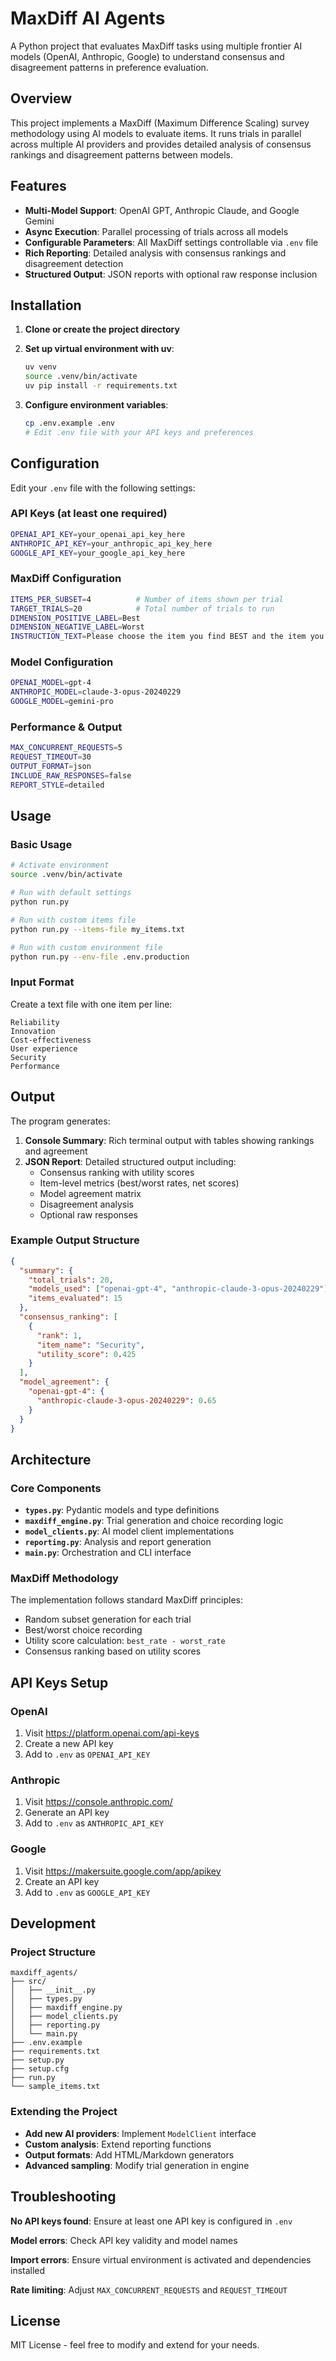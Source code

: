# MaxDiff AI Agents

A Python project that evaluates MaxDiff tasks using multiple frontier AI models (OpenAI, Anthropic, Google) to understand consensus and disagreement patterns in preference evaluation.

## Overview

This project implements a MaxDiff (Maximum Difference Scaling) survey methodology using AI models to evaluate items. It runs trials in parallel across multiple AI providers and provides detailed analysis of consensus rankings and disagreement patterns between models.

## Features

- **Multi-Model Support**: OpenAI GPT, Anthropic Claude, and Google Gemini
- **Async Execution**: Parallel processing of trials across all models
- **Configurable Parameters**: All MaxDiff settings controllable via `.env` file
- **Rich Reporting**: Detailed analysis with consensus rankings and disagreement detection
- **Structured Output**: JSON reports with optional raw response inclusion

## Installation

1. **Clone or create the project directory**
2. **Set up virtual environment with uv**:
   ```bash
   uv venv
   source .venv/bin/activate
   uv pip install -r requirements.txt
   ```

3. **Configure environment variables**:
   ```bash
   cp .env.example .env
   # Edit .env file with your API keys and preferences
   ```

## Configuration

Edit your `.env` file with the following settings:

### API Keys (at least one required)
```bash
OPENAI_API_KEY=your_openai_api_key_here
ANTHROPIC_API_KEY=your_anthropic_api_key_here
GOOGLE_API_KEY=your_google_api_key_here
```

### MaxDiff Configuration
```bash
ITEMS_PER_SUBSET=4          # Number of items shown per trial
TARGET_TRIALS=20            # Total number of trials to run
DIMENSION_POSITIVE_LABEL=Best
DIMENSION_NEGATIVE_LABEL=Worst
INSTRUCTION_TEXT=Please choose the item you find BEST and the item you find WORST.
```

### Model Configuration
```bash
OPENAI_MODEL=gpt-4
ANTHROPIC_MODEL=claude-3-opus-20240229
GOOGLE_MODEL=gemini-pro
```

### Performance & Output
```bash
MAX_CONCURRENT_REQUESTS=5
REQUEST_TIMEOUT=30
OUTPUT_FORMAT=json
INCLUDE_RAW_RESPONSES=false
REPORT_STYLE=detailed
```

## Usage

### Basic Usage
```bash
# Activate environment
source .venv/bin/activate

# Run with default settings
python run.py

# Run with custom items file
python run.py --items-file my_items.txt

# Run with custom environment file
python run.py --env-file .env.production
```

### Input Format
Create a text file with one item per line:
```
Reliability
Innovation
Cost-effectiveness
User experience
Security
Performance
```

## Output

The program generates:

1. **Console Summary**: Rich terminal output with tables showing rankings and agreement
2. **JSON Report**: Detailed structured output including:
   - Consensus ranking with utility scores
   - Item-level metrics (best/worst rates, net scores)
   - Model agreement matrix
   - Disagreement analysis
   - Optional raw responses

### Example Output Structure
```json
{
  "summary": {
    "total_trials": 20,
    "models_used": ["openai-gpt-4", "anthropic-claude-3-opus-20240229"],
    "items_evaluated": 15
  },
  "consensus_ranking": [
    {
      "rank": 1,
      "item_name": "Security",
      "utility_score": 0.425
    }
  ],
  "model_agreement": {
    "openai-gpt-4": {
      "anthropic-claude-3-opus-20240229": 0.65
    }
  }
}
```

## Architecture

### Core Components

- **`types.py`**: Pydantic models and type definitions
- **`maxdiff_engine.py`**: Trial generation and choice recording logic
- **`model_clients.py`**: AI model client implementations
- **`reporting.py`**: Analysis and report generation
- **`main.py`**: Orchestration and CLI interface

### MaxDiff Methodology

The implementation follows standard MaxDiff principles:
- Random subset generation for each trial
- Best/worst choice recording
- Utility score calculation: `best_rate - worst_rate`
- Consensus ranking based on utility scores

## API Keys Setup

### OpenAI
1. Visit https://platform.openai.com/api-keys
2. Create a new API key
3. Add to `.env` as `OPENAI_API_KEY`

### Anthropic
1. Visit https://console.anthropic.com/
2. Generate an API key
3. Add to `.env` as `ANTHROPIC_API_KEY`

### Google
1. Visit https://makersuite.google.com/app/apikey
2. Create an API key
3. Add to `.env` as `GOOGLE_API_KEY`

## Development

### Project Structure
```
maxdiff_agents/
├── src/
│   ├── __init__.py
│   ├── types.py
│   ├── maxdiff_engine.py
│   ├── model_clients.py
│   ├── reporting.py
│   └── main.py
├── .env.example
├── requirements.txt
├── setup.py
├── setup.cfg
├── run.py
└── sample_items.txt
```

### Extending the Project

- **Add new AI providers**: Implement `ModelClient` interface
- **Custom analysis**: Extend reporting functions
- **Output formats**: Add HTML/Markdown generators
- **Advanced sampling**: Modify trial generation in engine

## Troubleshooting

**No API keys found**: Ensure at least one API key is configured in `.env`

**Model errors**: Check API key validity and model names

**Import errors**: Ensure virtual environment is activated and dependencies installed

**Rate limiting**: Adjust `MAX_CONCURRENT_REQUESTS` and `REQUEST_TIMEOUT`

## License

MIT License - feel free to modify and extend for your needs.

